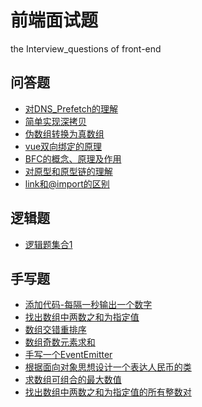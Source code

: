 <!--
 * @Description: 前端面试题汇总
 * @Author: hetengfei
 * @Github: https://github.com/avrinfly
 * @Date: 2019-08-27 18:45:16
 * @LastEditors: hetengfei
 * @LastEditTime: 2019-08-30 22:16:31
 -->
# 前端面试题
the Interview_questions of front-end

## 问答题
- [对DNS_Prefetch的理解](https://github.com/avrinfly/question-answer/blob/master/%E9%97%AE%E7%AD%94%E9%A2%98/%E5%AF%B9DNS_Prefetch%E7%9A%84%E7%90%86%E8%A7%A3.md)
- [简单实现深拷贝](https://github.com/avrinfly/question-answer/blob/master/%E7%AE%80%E5%8D%95%E9%97%AE%E7%AD%94%E9%A2%98/%E7%AE%80%E5%8D%95%E5%AE%9E%E7%8E%B0%E4%B8%80%E4%B8%AA%E6%B7%B1%E6%8B%B7%E8%B4%9D.md)
- [伪数组转换为真数组](https://github.com/avrinfly/question-answer/blob/master/%E7%AE%80%E5%8D%95%E9%97%AE%E7%AD%94%E9%A2%98/%E4%BC%AA%E6%95%B0%E7%BB%84%E8%BD%AC%E6%8D%A2%E4%B8%BA%E7%9C%9F%E6%95%B0%E7%BB%84.md)
- [vue双向绑定的原理](https://github.com/avrinfly/question-answer/blob/master/%E9%97%AE%E7%AD%94%E9%A2%98/vue%E5%8F%8C%E5%90%91%E7%BB%91%E5%AE%9A%E7%9A%84%E5%8E%9F%E7%90%86.md)
- [BFC的概念、原理及作用](https://github.com/avrinfly/question-answer/blob/master/%E9%97%AE%E7%AD%94%E9%A2%98/BFC%E7%9A%84%E6%A6%82%E5%BF%B5-%E5%8E%9F%E7%90%86%E5%8F%8A%E4%BD%9C%E7%94%A8.md)
- [对原型和原型链的理解](https://github.com/avrinfly/question-answer/blob/master/%E9%97%AE%E7%AD%94%E9%A2%98/%E5%AF%B9%E5%8E%9F%E5%9E%8B%E5%92%8C%E5%8E%9F%E5%9E%8B%E9%93%BE%E7%9A%84%E7%90%86%E8%A7%A3.md)
- [link和@import的区别](https://github.com/avrinfly/question-answer/blob/master/%E9%97%AE%E7%AD%94%E9%A2%98/link%E5%92%8C%40import%E7%9A%84%E5%8C%BA%E5%88%AB.md)
## 逻辑题
- [逻辑题集合1](https://github.com/avrinfly/question-answer/blob/master/%E9%80%BB%E8%BE%91%E9%A2%98/%E9%80%BB%E8%BE%91%E9%A2%98%E9%9B%86%E5%90%881.md)
## 手写题
- [添加代码-每隔一秒输出一个数字](https://github.com/avrinfly/question-answer/blob/master/%E6%89%8B%E5%86%99%E9%A2%98/%E5%A1%AB%E5%85%85%E7%9B%AE%E6%A0%87%E5%AD%97%E7%AC%A6%E4%B8%B2%E8%87%B3%E7%9B%AE%E6%A0%87%E9%95%BF%E5%BA%A6.md)
- [找出数组中两数之和为指定值](https://github.com/avrinfly/question-answer/blob/master/%E6%89%8B%E5%86%99%E9%A2%98/%E6%89%BE%E5%87%BA%E6%95%B0%E7%BB%84%E4%B8%AD%E4%B8%A4%E6%95%B0%E4%B9%8B%E5%92%8C%E4%B8%BA%E6%8C%87%E5%AE%9A%E5%80%BC%E7%9A%84%E6%89%80%E6%9C%89%E6%95%B4%E6%95%B0%E5%AF%B9.md)
- [数组交错重排序](https://github.com/avrinfly/question-answer/blob/master/%E6%89%8B%E5%86%99%E9%A2%98/%E6%95%B0%E7%BB%84%E4%BA%A4%E9%94%99%E9%87%8D%E6%8E%92%E5%BA%8F.md)
- [数组奇数元素求和](https://github.com/avrinfly/question-answer/blob/master/%E6%89%8B%E5%86%99%E9%A2%98/%E6%95%B0%E7%BB%84%E5%A5%87%E6%95%B0%E5%85%83%E7%B4%A0%E6%B1%82%E5%92%8C.md)
- [手写一个EventEmitter](https://github.com/avrinfly/question-answer/blob/master/%E6%89%8B%E5%86%99%E9%A2%98/%E6%89%8B%E5%86%99%E4%B8%80%E4%B8%AAEventEmitter.md)
- [根据面向对象思想设计一个表达人民币的类](https://github.com/avrinfly/question-answer/blob/master/%E6%89%8B%E5%86%99%E9%A2%98/%E6%A0%B9%E6%8D%AE%E9%9D%A2%E5%90%91%E5%AF%B9%E8%B1%A1%E7%BC%96%E7%A8%8B%E6%80%9D%E6%83%B3%E8%AE%BE%E8%AE%A1%E4%B8%80%E4%B8%AA%E8%A1%A8%E8%BE%BE%E4%BA%BA%E6%B0%91%E5%B8%81%E7%9A%84%E7%B1%BB.md)
- [求数组可组合的最大数值](https://github.com/avrinfly/question-answer/blob/master/%E6%89%8B%E5%86%99%E9%A2%98/%E6%B1%82%E6%95%B0%E7%BB%84%E5%8F%AF%E7%BB%84%E5%90%88%E7%9A%84%E6%9C%80%E5%A4%A7%E6%95%B0%E5%80%BC.md)
- [找出数组中两数之和为指定值的所有整数对](https://github.com/avrinfly/question-answer/blob/master/%E6%89%8B%E5%86%99%E9%A2%98/%E6%89%BE%E5%87%BA%E6%95%B0%E7%BB%84%E4%B8%AD%E4%B8%A4%E6%95%B0%E4%B9%8B%E5%92%8C%E4%B8%BA%E6%8C%87%E5%AE%9A%E5%80%BC%E7%9A%84%E6%89%80%E6%9C%89%E6%95%B4%E6%95%B0%E5%AF%B9.md)
